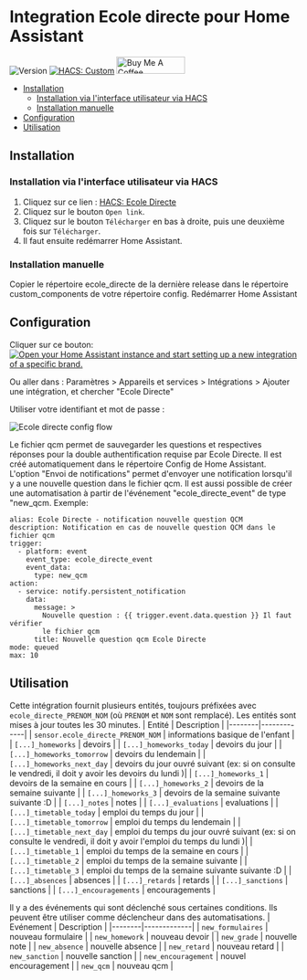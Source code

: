 # Integration Ecole directe pour Home Assistant

![Version](https://img.shields.io/github/v/release/hacf-fr/hass-ecoledirecte?label=version) [![HACS: Custom](https://img.shields.io/badge/HACS-Custom-orange.svg)](https://github.com/custom-components/hacs) <a href="https://www.buymeacoffee.com/giga77" target="_blank"><img src="https://cdn.buymeacoffee.com/buttons/default-orange.png" alt="Buy Me A Coffee" height="30" width="120"></a>

- [Installation](#Installation)
  - [Installation via l'interface utilisateur via HACS](#Installation-via-linterface-utilisateur-via-hacs)
  - [Installation manuelle](<#Installation-manuelle>)
- [Configuration](#Configuration)
- [Utilisation](#Utilisation)


## Installation

### Installation via l'interface utilisateur via HACS

1. Cliquez sur ce lien : [HACS: Ecole Directe](https://my.home-assistant.io/redirect/hacs_repository/?owner=hacf-fr&repository=hass-ecoledirecte)
2. Cliquez sur le bouton `Open link`.
3. Cliquez sur le bouton `Télécharger` en bas à droite, puis une deuxième fois sur `Télécharger`.
5. Il faut ensuite redémarrer Home Assistant.

### Installation manuelle
Copier le répertoire ecole_directe de la dernière release dans le répertoire custom_components de votre répertoire config. Redémarrer Home Assistant

## Configuration

Cliquer sur ce bouton:
[![Open your Home Assistant instance and start setting up a new integration of a specific brand.](https://my.home-assistant.io/badges/brand.svg)](https://my.home-assistant.io/redirect/config_flow_start/?domain=ecole_directe)

Ou aller dans :
Paramètres > Appareils et services > Intégrations > Ajouter une intégration, et chercher "Ecole Directe"

Utiliser votre identifiant et mot de passe :

![Ecole directe config flow](doc/config_flow_username_password.png)

Le fichier qcm permet de sauvegarder les questions et respectives réponses pour la double authentification requise par Ecole Directe. Il est créé automatiquement dans le répertoire Config de Home Assistant.
L'option "Envoi de notifications" permet d'envoyer une notification lorsqu'il y a une nouvelle question dans le fichier qcm. Il est aussi possible de créer une automatisation à partir de l'événement "ecole_directe_event" de type "new_qcm.
Exemple:
```
alias: Ecole Directe - notification nouvelle question QCM
description: Notification en cas de nouvelle question QCM dans le fichier qcm
trigger:
  - platform: event
    event_type: ecole_directe_event
    event_data:
      type: new_qcm
action:
  - service: notify.persistent_notification
    data:
      message: >
        Nouvelle question : {{ trigger.event.data.question }} Il faut vérifier
        le fichier qcm
      title: Nouvelle question qcm Ecole Directe
mode: queued
max: 10
```

## Utilisation

Cette intégration fournit plusieurs entités, toujours préfixées avec `ecole_directe_PRENOM_NOM` (où `PRENOM` et `NOM` sont remplacé).
Les entités sont mises à jour toutes les 30 minutes.
| Entité | Description |
|--------|-------------|
| `sensor.ecole_directe_PRENOM_NOM` | informations basique de l'enfant |
| `[...]_homeworks` | devoirs |
| `[...]_homeworks_today` | devoirs du jour |
| `[...]_homeworks_tomorrow` | devoirs du lendemain |
| `[...]_homeworks_next_day` | devoirs du jour ouvré suivant (ex: si on consulte le vendredi, il doit y avoir les devoirs du lundi )|
| `[...]_homeworks_1` | devoirs de la semaine en cours |
| `[...]_homeworks_2` | devoirs de la semaine suivante |
| `[...]_homeworks_3` | devoirs de la semaine suivante suivante :D |
| `[...]_notes` | notes |
| `[...]_evaluations` | evaluations |
| `[...]_timetable_today` | emploi du temps du jour |
| `[...]_timetable_tomorrow` | emploi du temps du lendemain |
| `[...]_timetable_next_day` | emploi du temps du jour ouvré suivant (ex: si on consulte le vendredi, il doit y avoir l'emploi du temps du lundi )|
| `[...]_timetable_1` | emploi du temps de la semaine en cours |
| `[...]_timetable_2` | emploi du temps de la semaine suivante |
| `[...]_timetable_3` | emploi du temps de la semaine suivante suivante :D |
| `[...]_absences` | absences |
| `[...]_retards` | retards |
| `[...]_sanctions` | sanctions |
| `[...]_encouragements` | encouragements |

Il y a des événements qui sont déclenché sous certaines conditions. Ils peuvent être utiliser comme déclencheur dans des automatisations.
| Evénement | Description |
|--------|-------------|
| `new_formulaires` | nouveau formulaire |
| `new_homework` | nouveau devoir |
| `new_grade` | nouvelle note |
| `new_absence` | nouvelle absence |
| `new_retard` | nouveau retard |
| `new_sanction` | nouvelle sanction |
| `new_encouragement` | nouvel encouragement |
| `new_qcm` | nouveau qcm |

